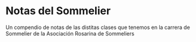 # Notas del Sommelier

Un compendio de notas de las distitas clases que tenemos en la carrera de Sommelier de la Asociación Rosarina de Sommeliers
